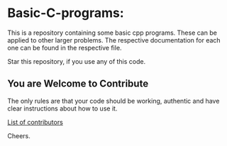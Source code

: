 # Basic-C-programs:

This is a repository containing some basic cpp programs.
These can be applied to other larger problems.
The respective documentation for each one can be found in the respective file.

Star this repository, if you use any of this code.

## You are Welcome to Contribute
The only rules are that your code should be working, authentic and have clear instructions about how to use it.


[ List of contributors](https://github.com/yashasvi-goel/Basic-C-programs/blob/master/CONTRIBUTORS.md)


Cheers.

